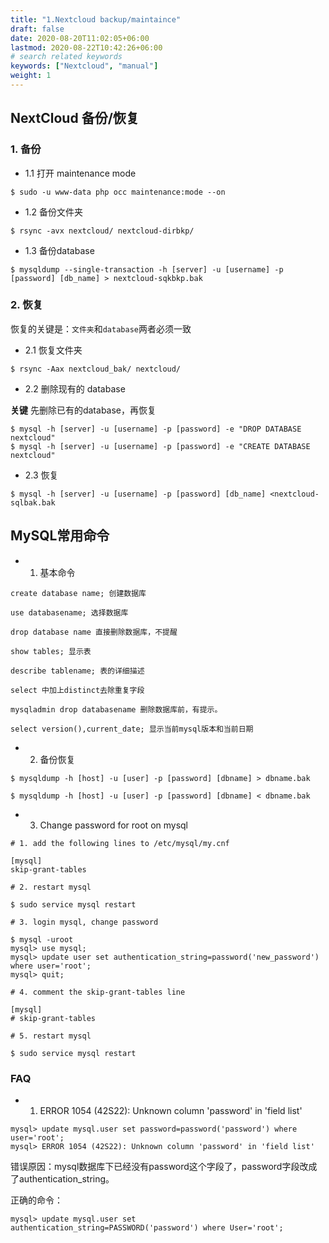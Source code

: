 ```yaml
---
title: "1.Nextcloud backup/maintaince"
draft: false
date: 2020-08-20T11:02:05+06:00
lastmod: 2020-08-22T10:42:26+06:00
# search related keywords
keywords: ["Nextcloud", "manual"]
weight: 1
---
```




## NextCloud 备份/恢复

### 1. 备份

+ 1.1 打开 maintenance mode

```
$ sudo -u www-data php occ maintenance:mode --on
```

+ 1.2 备份文件夹

```
$ rsync -avx nextcloud/ nextcloud-dirbkp/
```

+ 1.3 备份database

```
$ mysqldump --single-transaction -h [server] -u [username] -p [password] [db_name] > nextcloud-sqkbkp.bak
```


### 2. 恢复

恢复的关键是：`文件夹`和`database`两者必须一致

+ 2.1 恢复文件夹

```
$ rsync -Aax nextcloud_bak/ nextcloud/
```

+ 2.2 删除现有的 database

**关键** 先删除已有的database，再恢复

```
$ mysql -h [server] -u [username] -p [password] -e "DROP DATABASE nextcloud"
$ mysql -h [server] -u [username] -p [password] -e "CREATE DATABASE nextcloud"
```

+ 2.3 恢复

```
$ mysql -h [server] -u [username] -p [password] [db_name] <nextcloud-sqlbak.bak
```



## MySQL常用命令

+ 1. 基本命令

```
create database name; 创建数据库

use databasename; 选择数据库

drop database name 直接删除数据库，不提醒

show tables; 显示表

describe tablename; 表的详细描述

select 中加上distinct去除重复字段

mysqladmin drop databasename 删除数据库前，有提示。

select version(),current_date; 显示当前mysql版本和当前日期
``` 

+ 2. 备份恢复

```
$ mysqldump -h [host] -u [user] -p [password] [dbname] > dbname.bak

$ mysqldump -h [host] -u [user] -p [password] [dbname] < dbname.bak

```

+ 3. Change password for root on mysql

```
# 1. add the following lines to /etc/mysql/my.cnf

[mysql]
skip-grant-tables

# 2. restart mysql

$ sudo service mysql restart

# 3. login mysql, change password

$ mysql -uroot
mysql> use mysql;
mysql> update user set authentication_string=password('new_password') where user='root';
mysql> quit;

# 4. comment the skip-grant-tables line

[mysql]
# skip-grant-tables

# 5. restart mysql

$ sudo service mysql restart

```



### FAQ

+ 1. ERROR 1054 (42S22): Unknown column 'password' in 'field list'

```
mysql> update mysql.user set password=password('password') where user='root';
mysql> ERROR 1054 (42S22): Unknown column 'password' in 'field list'
```

错误原因：mysql数据库下已经没有password这个字段了，password字段改成了authentication_string。

正确的命令：

```
mysql> update mysql.user set authentication_string=PASSWORD('password') where User='root';
```





